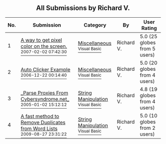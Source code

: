 ﻿<div align="center">

## All Submissions by Richard V\.

</div>

No.  | Submission | Category | By   | User Rating
---- | ---------- | -------- | ---- | -----------
1 | [A way to get pixel color on the screen\.<br /><sup>2007-02-02 07:42:30</sup>](https://github.com/Planet-Source-Code/richard-v-a-way-to-get-pixel-color-on-the-screen__1-67567) | [Miscellaneous<br /><sup>Visual Basic</sup>](../ByCategory/miscellaneous__1-1.md) | Richard V\. | 5.0 (25 globes from 5 users)
2 | [Auto Clicker Example<br /><sup>2006-12-22 00:14:40</sup>](https://github.com/Planet-Source-Code/richard-v-auto-clicker-example__1-67452) | [Miscellaneous<br /><sup>Visual Basic</sup>](../ByCategory/miscellaneous__1-1.md) | Richard V\. | 5.0 (20 globes from 4 users)
3 | [\_Parse Proxies From Cybersyndrome\.net\_<br /><sup>2005-01-02 15:12:12</sup>](https://github.com/Planet-Source-Code/richard-v-parse-proxies-from-cybersyndrome-net__1-58067) | [String Manipulation<br /><sup>Visual Basic</sup>](../ByCategory/string-manipulation__1-5.md) | Richard V\. | 4.8 (19 globes from 4 users)
4 | [A fast method to Remove Duplicates from Word Lists<br /><sup>2009-08-27 23:31:22</sup>](https://github.com/Planet-Source-Code/richard-v-a-fast-method-to-remove-duplicates-from-word-lists__1-72408) | [String Manipulation<br /><sup>Visual Basic</sup>](../ByCategory/string-manipulation__1-5.md) | Richard V\. | 5.0 (10 globes from 2 users)
